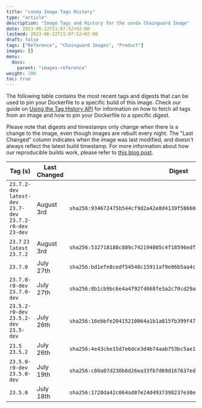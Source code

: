 ```yaml
---
title: "conda Image Tags History"
type: "article"
description: "Image Tags and History for the conda Chainguard Image"
date: 2023-06-22T11:07:52+02:00
lastmod: 2023-06-22T11:07:52+02:00
draft: false
tags: ["Reference", "Chainguard Images", "Product"]
images: []
menu:
  docs:
    parent: "images-reference"
weight: 700
toc: true
---
```


The following table contains the most recent tags and digests that can be used to pin your Dockerfile to a specific build of this image. Check our guide on [Using the Tag History API](/chainguard/chainguard-images/using-the-tag-history-api/) for information on how to fetch all tags from an image and how to pin your Dockerfile to a specific digest.

Please note that digests and timestamps only change when there is a change to the image, even though images are rebuilt every night. The "Last Changed" column indicates when the image was last modified, and doesn't always reflect the latest build timestamp. For more information about how our reproducible builds work, please refer to [this blog post](https://www.chainguard.dev/unchained/reproducing-chainguards-reproducible-image-builds).

| Tag (s)                                                        | Last Changed | Digest                                                                    |
|----------------------------------------------------------------|--------------|---------------------------------------------------------------------------|
|  `23.7.2-dev` `latest-dev` `23.7-dev` `23.7.2-r0-dev` `23-dev` | August 3rd   | `sha256:934672475b544cf9d2a42e8d4139f58660671c4da4aacdbca750a18f67025d53` |
|  `23.7` `23` `latest` `23.7.2`                                 | August 3rd   | `sha256:532718188c889c742194805c4f18596edfe4030a121dede856788a5a7e45b31f` |
|  `23.7.0`                                                      | July 27th    | `sha256:bd1efe8cedf54548c15911af9e86b5aa4c46b0948d55af762f0fbd483834b75f` |
|  `23.7.0-r0-dev` `23.7.0-dev`                                  | July 27th    | `sha256:8b1cb9bc6e4a4792f4668fe3a2c70cd29aec901a155e3509e76a6c9579a3ee3b` |
|  `23.5.2-r0-dev` `23.5.2-dev` `23.5-dev`                       | July 26th    | `sha256:16ebbfe20415210064a1b1a815fb399f4780161adf25670ffa6453677b992221` |
|  `23.5` `23.5.2`                                               | July 26th    | `sha256:4e43cbe15d7e6dce3d4b74aab753bc5ae16b333083005dea62e1b743de9aec26` |
|  `23.5.0-r0-dev` `23.5.0-dev`                                  | July 19th    | `sha256:c80a07d230b6d26ea33fb7d69d167637ed277e58aa1e4ce54d2cd32f46f59b3d` |
|  `23.5.0`                                                      | July 18th    | `sha256:1728da42c064ad07e24d4937398237e30e813b3ca4cb95ace5aebe4fa83cab39` |
